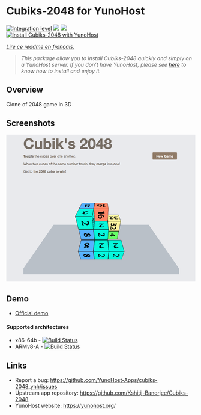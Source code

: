 # Cubiks-2048 for YunoHost

[![Integration level](https://dash.yunohost.org/integration/cubiks2048.svg)](https://dash.yunohost.org/appci/app/cubiks2048) ![](https://ci-apps.yunohost.org/ci/badges/cubiks2048.status.svg) ![](https://ci-apps.yunohost.org/ci/badges/cubiks2048.maintain.svg)  
[![Install Cubiks-2048 with YunoHost](https://install-app.yunohost.org/install-with-yunohost.png)](https://install-app.yunohost.org/?app=cubiks2048)

*[Lire ce readme en français.](./README_fr.md)*

> *This package allow you to install Cubiks-2048 quickly and simply on a YunoHost server. 
If you don’t have YunoHost, please see [here](https://yunohost.org/#/install) to know how to install and enjoy it.*

## Overview

Clone of 2048 game in 3D

## Screenshots

![](Screenshot-Cubiks-2048.jpg)

## Demo

* [Official demo](https://kshitij-banerjee.github.io/Cubiks-2048/)

#### Supported architectures

* x86-64b - [![Build Status](https://ci-apps.yunohost.org/ci/logs/cubiks2048%20%28Apps%29.svg)](https://ci-apps.yunohost.org/ci/apps/cubiks2048/)
* ARMv8-A - [![Build Status](https://ci-apps-arm.yunohost.org/ci/logs/cubiks2048%20%28Apps%29.svg)](https://ci-apps-arm.yunohost.org/ci/apps/cubiks2048/)

## Links

 * Report a bug: https://github.com/YunoHost-Apps/cubiks-2048_ynh/issues
 * Upstream app repository: https://github.com/Kshitij-Banerjee/Cubiks-2048
 * YunoHost website: https://yunohost.org/
